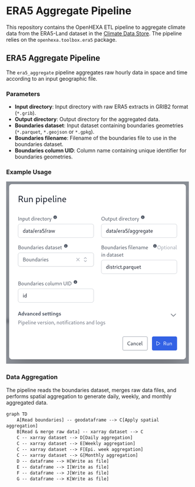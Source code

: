 # ERA5 Aggregate Pipeline

This repository contains the OpenHEXA ETL pipeline to aggregate climate data from the ERA5-Land dataset in the [Climate Data Store](https://cds.climate.copernicus.eu/datasets/reanalysis-era5-land?tab=overview). The pipeline relies on the `openhexa.toolbox.era5` package.

## ERA5 Aggregate Pipeline

The `era5_aggregate` pipeline aggregates raw hourly data in space and time according to an input geographic file.

### Parameters

- **Input directory**: Input directory with raw ERA5 extracts in GRIB2 format (`*.grib`).
- **Output directory**: Output directory for the aggregated data.
- **Boundaries dataset**: Input dataset containing boundaries geometries (`*.parquet`, `*.geojson` or `*.gpkg`).
- **Boundaries filename**: Filename of the boundaries file to use in the boundaries dataset.
- **Boundaries column UID**: Column name containing unique identifier for boundaries geometries.

### Example Usage

![Example run](docs/images/example_run.png)

### Data Aggregation

The pipeline reads the boundaries dataset, merges raw data files, and performs spatial aggregation to generate daily, weekly, and monthly aggregated data.

```mermaid
graph TD
    A[Read boundaries] -- geodataframe --> C[Apply spatial aggregation]
    B[Read & merge raw data] -- xarray dataset --> C
    C -- xarray dataset --> D[Daily aggregation]
    C -- xarray dataset --> E[Weekly aggregation]
    C -- xarray dataset --> F[Epi. week aggregation]
    C -- xarray dataset --> G[Monthly aggregation]
    D -- dataframe --> H[Write as file]
    E -- dataframe --> I[Write as file]
    F -- dataframe --> J[Write as file]
    G -- dataframe --> K[Write as file]
```
